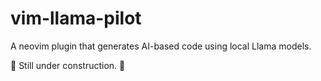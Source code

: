 # vim-llama-pilot
A neovim plugin that generates AI-based code using local Llama models.

🚧 Still under construction. 🚧
